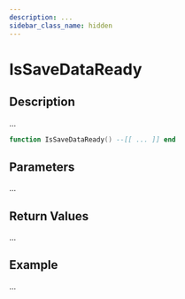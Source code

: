 ```yaml
---
description: ...
sidebar_class_name: hidden
---
```


# IsSaveDataReady

## Description

...

```lua
function IsSaveDataReady() --[[ ... ]] end
```

## Parameters

...

## Return Values

...

## Example

...

